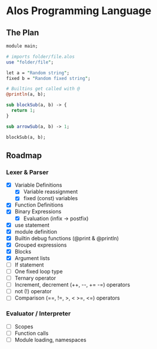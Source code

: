 # Alos Programming Language

## The Plan

```perl
module main;

# imports folder/file.alos
use "folder/file";

let a = "Random string";
fixed b = "Random fixed string";

# Builtins get called with @
@println(a, b);

sub blockSub(a, b) -> {
  return 1;
}

sub arrowSub(a, b) -> 1;

blockSub(a, b);
```

## Roadmap

### Lexer & Parser

- [x] Variable Definitions
  - [x] Variable reassignment
  - [x] fixed (const) variables
- [x] Function Definitions
- [x] Binary Expressions
  - [x] Evaluation (infix -> postfix)
- [x] use statement
- [x] module definition
- [x] Builtin debug functions (@print & @println)
- [x] Grouped expressions
- [x] Blocks
- [x] Argument lists
- [ ] If statement
- [ ] One fixed loop type
- [ ] Ternary operator
- [ ] Increment, decrement (++, --, += -=) operators
- [ ] not (!) operator
- [ ] Comparison (==, !=, >, < >=, <=) operators

### Evaluator / Interpreter

- [ ] Scopes
- [ ] Function calls
- [ ] Module loading, namespaces
